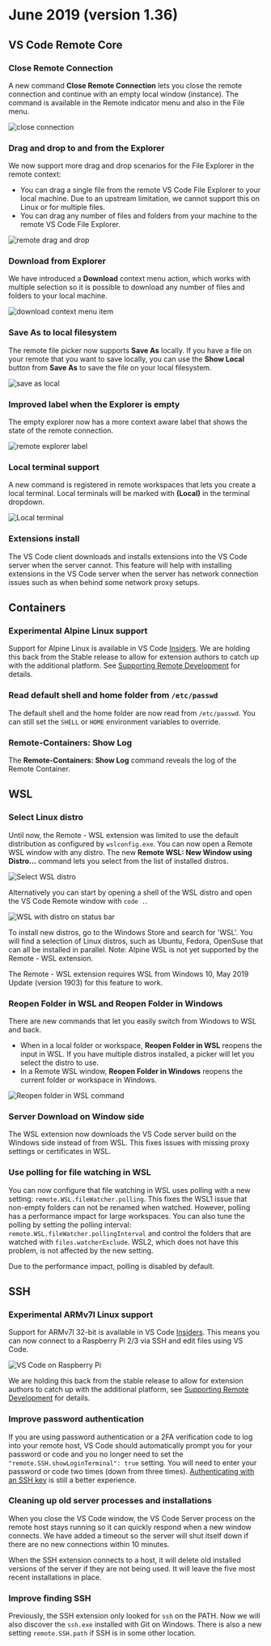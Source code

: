# June 2019 (version 1.36)

## VS Code Remote Core

### Close Remote Connection

A new command **Close Remote Connection** lets you close the remote connection and continue with an empty local window (instance). The command is available in the Remote indicator menu and also in the File menu.

![close connection](images/1_36/close-connection.png)

### Drag and drop to and from the Explorer

We now support more drag and drop scenarios for the File Explorer in the remote context:

* You can drag a single file from the remote VS Code File Explorer to your local machine. Due to an upstream limitation, we cannot support this on Linux or for multiple files.
* You can drag any number of files and folders from your machine to the remote VS Code File Explorer.

![remote drag and drop](images/1_36/dnd.gif)

### Download from Explorer

We have introduced a **Download** context menu action, which works with multiple selection so it is possible to download any number of files and folders to your local machine.

![download context menu item](images/1_36/download.png)

### Save As to local filesystem

The remote file picker now supports **Save As** locally. If you have a file on your remote that you want to save locally, you can use the **Show Local** button from **Save As** to save the file on your local filesystem.

![save as local](images/1_36/save_local.png)

### Improved label when the Explorer is empty

The empty explorer now has a more context aware label that shows the state of the remote connection.

![remote explorer label](images/1_36/explorer-label.png)

### Local terminal support

A new command is registered in remote workspaces that lets you create a local terminal. Local terminals will be marked with **(Local)** in the terminal dropdown.

![Local terminal](images/1_36/terminal-local.png)

### Extensions install

The VS Code client downloads and installs extensions into the VS Code server when the server cannot. This feature will help with installing extensions in the VS Code server when the server has network connection issues such as when behind some network proxy setups.

## Containers

### Experimental Alpine Linux support

Support for Alpine Linux is available in VS Code [Insiders](https://code.visualstudio.com/insiders/). We are holding this back from the Stable release to allow for extension authors to catch up with the additional platform. See [Supporting Remote Development](https://code.visualstudio.com/api/advanced-topics/remote-extensions) for details.

### Read default shell and home folder from `/etc/passwd`

The default shell and the home folder are now read from `/etc/passwd`. You can still set the `SHELL` or `HOME` environment variables to override.

### Remote-Containers: Show Log

The **Remote-Containers: Show Log** command reveals the log of the Remote Container.

## WSL

### Select Linux distro

Until now, the Remote - WSL extension was limited to use the default distribution as configured by `wslconfig.exe`. You can now open a Remote WSL window with any distro. The new **Remote WSL: New Window using Distro...** command lets you select from the list of installed distros.

![Select WSL distro](images/1_36/select-distro.png)

Alternatively you can start by opening a shell of the WSL distro and open the VS Code Remote window with `code .`.

![WSL with distro on status bar](images/1_36/wsl-with-distro.png)

To install new distros, go to the Windows Store and search for 'WSL'. You will find a selection of Linux distros, such as Ubuntu, Fedora, OpenSuse that can all be installed in parallel. Note: Alpine WSL is not yet supported by the Remote - WSL extension.

The Remote - WSL extension requires WSL from Windows 10, May 2019 Update (version 1903) for this feature to work.

### Reopen Folder in WSL and Reopen Folder in Windows

There are new commands that let you easily switch from Windows to WSL and back.

* When in a local folder or workspace, **Reopen Folder in WSL** reopens the input in WSL. If you have multiple distros installed, a picker will let you select the distro to use.
* In a Remote WSL window, **Reopen Folder in Windows** reopens the current folder or workspace in Windows.

![Reopen folder in WSL command](images/1_36/reopen-in-wsl.png)

### Server Download on Window side

The WSL extension now downloads the VS Code server build on the Windows side instead of from WSL. This fixes issues with missing proxy settings or certificates in WSL.

### Use polling for file watching in WSL

You can now configure that file watching in WSL uses polling with a new setting: `remote.WSL.fileWatcher.polling`. This fixes the WSL1 issue that non-empty folders can not be renamed when watched. However, polling has a performance impact for large workspaces. You can also tune the polling by setting the polling interval: `remote.WSL.fileWatcher.pollingInterval` and control the folders that are watched with `files.watcherExclude`. WSL2, which does not have this problem, is not affected by the new setting.

Due to the performance impact, polling is disabled by default.

## SSH

### Experimental ARMv7l Linux support

Support for ARMv7l 32-bit is available in VS Code [Insiders](https://code.visualstudio.com/insiders). This means you can now connect to a Raspberry Pi 2/3 via SSH and edit files using VS Code.

![VS Code on Raspberry Pi](images/1_36/rpi.png)

We are holding this back from the stable release to allow for extension authors to catch up with the additional platform, see [Supporting Remote Development](https://code.visualstudio.com/api/advanced-topics/remote-extensions) for details.

### Improve password authentication

If you are using password authentication or a 2FA verification code to log into your remote host, VS Code should automatically prompt you for your password or code and you no longer need to set the `"remote.SSH.showLoginTerminal": true` setting. You will need to enter your password or code two times (down from three times). [Authenticating with an SSH key](https://code.visualstudio.com/docs/remote/troubleshooting#_configuring-key-based-authentication) is still a better experience.

### Cleaning up old server processes and installations

When you close the VS Code window, the VS Code Server process on the remote host stays running so it can quickly respond when a new window connects. We have added a timeout so the server will shut itself down if there are no new connections within 10 minutes.

When the SSH extension connects to a host, it will delete old installed versions of the server if they are not being used. It will leave the five most recent installations in place.

### Improve finding SSH

Previously, the SSH extension only looked for `ssh` on the PATH. Now we will also discover the `ssh.exe` installed with Git on Windows. There is also a new setting `remote.SSH.path` if SSH is in some other location.
